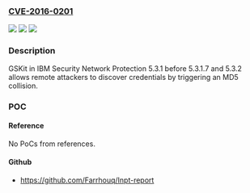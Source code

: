 ### [CVE-2016-0201](https://cve.mitre.org/cgi-bin/cvename.cgi?name=CVE-2016-0201)
![](https://img.shields.io/static/v1?label=Product&message=n%2Fa&color=blue)
![](https://img.shields.io/static/v1?label=Version&message=n%2Fa&color=blue)
![](https://img.shields.io/static/v1?label=Vulnerability&message=n%2Fa&color=brighgreen)

### Description

GSKit in IBM Security Network Protection 5.3.1 before 5.3.1.7 and 5.3.2 allows remote attackers to discover credentials by triggering an MD5 collision.

### POC

#### Reference
No PoCs from references.

#### Github
- https://github.com/Farrhouq/Inpt-report


